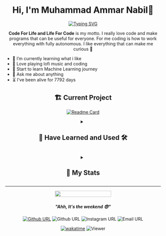 <div align="center">

<h1>Hi, I'm Muhammad Ammar Nabil👋</h1>

[![Typing SVG](https://readme-typing-svg.demolab.com?font=Consolas&color=2EF77D&center=true&vCenter=true&width=435&lines=%F0%9F%93%8A+Data+Enthusiast;%F0%9F%92%BB+Backend+Developer;%F0%9F%93%84+Love+with+Data)](https://git.io/typing-svg)

</div>
<div align="center">

**Code For Life and Life For Code** is my motto. I really love code and make programs that can be useful for everyone. For me coding is how to work everything with fully autonomous. I like everything that can make me curious 🔬

</div>

- 🌱 I’m currently learning what i like
- 🎵 Love playing lofi music and coding
- 🧿 Start to learn Machine Learning journey
- 💬 Ask me about anything
- ⏳ I've been alive for 7792 days
  </br>

<div align="center">

## 🏗 Current Project

[![Readme Card](https://github-readme-stats.vercel.app/api/pin/?username=manabil&repo=Dectma&show_owner=true&theme=tokyonight&bg_color=151515&title_color=fb8c00&text_color=ffffff&icon_color=39d353&border_color=151515)](https://github.com/manabil/Dectma)
</br>

<details>

<summary><h2>🔎 Have Learned and Used 🛠</h2></summary>

<details>
    
<summary><h3>Programming Language</h3></summary>

<a href="https://www.php.net" target="_blank" rel="noreferrer"> <img src="https://raw.githubusercontent.com/devicons/devicon/master/icons/php/php-original.svg" alt="php" width="40" height="40"/> </a>
<a href="https://www.python.org" target="_blank" rel="noreferrer"> <img src="https://raw.githubusercontent.com/devicons/devicon/master/icons/python/python-original.svg" alt="python" width="40" height="40"/> </a>
<a href="https://www.java.com" target="_blank" rel="noreferrer"> <img src="https://raw.githubusercontent.com/devicons/devicon/master/icons/java/java-original.svg" alt="java" width="40" height="40"/> </a>
<a href="https://developer.mozilla.org/en-US/docs/Web/JavaScript" target="_blank" rel="noreferrer"> <img src="https://raw.githubusercontent.com/devicons/devicon/master/icons/javascript/javascript-original.svg" alt="javascript" width="40" height="40"/>
<a href="https://www.w3schools.com/cpp/" target="_blank" rel="noreferrer"> <img src="https://raw.githubusercontent.com/devicons/devicon/master/icons/cplusplus/cplusplus-original.svg" alt="cplusplus" width="40" height="40"/> </a>

</details>
 
<details>

<summary><h3>Web Framework</h3></summary>

</a> <a href="https://laravel.com/" target="_blank" rel="noreferrer"> <img src="https://raw.githubusercontent.com/devicons/devicon/master/icons/laravel/laravel-plain-wordmark.svg" alt="laravel" width="40" height="40"/> </a>
<a href="https://codeigniter.com" target="_blank" rel="noreferrer"> <img src="https://cdn.worldvectorlogo.com/logos/codeigniter.svg" alt="codeigniter" width="40" height="40"/> </a>
<a href="https://github.com/hapijs/hapi" target="_blank" rel="noreferrer"> <img src="https://raw.githubusercontent.com/hapijs/assets/master/images/hapi.png" alt="hapijs" width="60" height="40"/> </a>

</details>
 
<details>

<summary><h3>Web Development</h3></summary>

<a href="https://nodejs.org/en/" target="_blank" rel="noreferrer"> <img src="https://nodejs.org/static/images/logo.svg" alt="nodejs" width="100" height="40"/> </a>
<a href="https://www.w3.org/html/" target="_blank" rel="noreferrer"> <img src="https://raw.githubusercontent.com/devicons/devicon/master/icons/html5/html5-original-wordmark.svg" alt="html5" width="40" height="40"/> </a>
<a href="https://www.w3schools.com/css/" target="_blank" rel="noreferrer"> <img src="https://raw.githubusercontent.com/devicons/devicon/master/icons/css3/css3-original-wordmark.svg" alt="css3" width="40" height="40"/> </a>
<a href="https://getbootstrap.com" target="_blank" rel="noreferrer"> <img src="https://raw.githubusercontent.com/devicons/devicon/master/icons/bootstrap/bootstrap-plain-wordmark.svg" alt="bootstrap" width="40" height="40"/> </a>
<a href="https://www.chartjs.org" target="_blank" rel="noreferrer"> <img src="https://www.chartjs.org/media/logo-title.svg" alt="chartjs" width="40" height="40"/> </a>

</details>

<details>

<summary><h3>Database</h3></summary>

<a href="https://www.mysql.com/" target="_blank" rel="noreferrer"> <img src="https://raw.githubusercontent.com/devicons/devicon/master/icons/mysql/mysql-original-wordmark.svg" alt="mysql" width="40" height="40"/> </a>
<a href="https://www.postgresql.org/" target="_blank" rel="noreferrer"> <img src="https://www.postgresql.org/media/img/about/press/elephant.png" alt="postgre" width="40" height="40"/> </a>

</details>

<details>

<summary><h3>Tool and Utilities</h3></summary>

<a href="https://code.visualstudio.com/" target="_blank" rel="noreferrer"> <img src="https://code.visualstudio.com/assets/images/code-stable.png" alt="vscode" width="40" height="40"/> </a>
<a href="https://colab.research.google.com" target="_blank" rel="noreferrer"> <img src="https://colab.research.google.com/img/colab_favicon_256px.png" alt="colab" width="40" height="40"/> </a>
<a href="https://git-scm.com/" target="_blank" rel="noreferrer"> <img src="https://www.vectorlogo.zone/logos/git-scm/git-scm-icon.svg" alt="git" width="40" height="40"/> </a>
<a href="https://www.figma.com/" target="_blank" rel="noreferrer"> <img src="https://www.vectorlogo.zone/logos/figma/figma-icon.svg" alt="figma" width="40" height="40"/> </a>
<a href="https://www.gnu.org/software/bash/" target="_blank" rel="noreferrer"> <img src="https://www.vectorlogo.zone/logos/gnu_bash/gnu_bash-icon.svg" alt="bash" width="40" height="40"/> </a>
<a href="https://www.mathworks.com/" target="_blank" rel="noreferrer"> <img src="https://upload.wikimedia.org/wikipedia/commons/2/21/Matlab_Logo.png" alt="matlab" width="40" height="40"/> </a>
<a href="https://www.qt.io/" target="_blank" rel="noreferrer"> <img src="https://upload.wikimedia.org/wikipedia/commons/0/0b/Qt_logo_2016.svg" alt="qt" width="40" height="40"/> </a>
<a href="https://www.arduino.cc/" target="_blank" rel="noreferrer"> <img src="https://cdn.worldvectorlogo.com/logos/arduino-1.svg" alt="arduino" width="40" height="40"/> </a>
<a href="https://www.pygame.org/" target="_blank" rel="noreferrer"> <img src="https://www.pygame.org/images/logo_lofi.png" alt="pygame" width="100" height="40"/> </a>

</details>

<details>

<summary><h3>Machine Learning</h3></summary>

<a href="https://www.tensorflow.org" target="_blank" rel="noreferrer"> <img src="https://www.vectorlogo.zone/logos/tensorflow/tensorflow-icon.svg" alt="tensorflow" width="40" height="40"/> </a>
<a href="https://keras.io/" target="_blank" rel="noreferrer"> <img src="https://github.com/valohai/ml-logos/blob/master/keras.svg" alt="keras" width="40" height="40"/> </a>
<a href="https://matplotlib.org/" target="_blank" rel="noreferrer"> <img src="https://github.com/valohai/ml-logos/blob/master/matplotlib.svg" alt="matplotlib" width="100" height="40"/> </a>
<a href="https://pandas.pydata.org/" target="_blank" rel="noreferrer"> <img src="https://raw.githubusercontent.com/devicons/devicon/2ae2a900d2f041da66e950e4d48052658d850630/icons/pandas/pandas-original.svg" alt="pandas" width="40" height="40"/> </a>
<a href="https://numpy.org/" target="_blank" rel="noreferrer"> <img src="https://numpy.org/images/logo.svg" alt="numpy" width="40" height="40"/> </a>
<a href="https://scikit-learn.org/stable/" target="_blank" rel="noreferrer"> <img src="https://scikit-learn.org/stable/_static/scikit-learn-logo-small.png" alt="scikitlearn" width="100" height="40"/> </a>
<a href="https://seaborn.pydata.org/" target="_blank" rel="noreferrer"> <img src="https://seaborn.pydata.org/_static/logo-wide-lightbg.svg" alt="seaborn" width="100" height="40"/> </a>

</details>

</div>

</details>

</br>

<div align="center">

<details>

<summary><h2>📃 My Stats</h2></summary>

![Top Langs](https://github-readme-stats.vercel.app/api/top-langs/?username=manabil&layout=compact&theme=tokyonight&bg_color=0d1117&title_color=fb8c00&text_color=ffffff&langs_count=10&border_color=0d1117)&nbsp;&nbsp;&nbsp;
![Manabil's GitHub stats](https://github-readme-stats.vercel.app/api?username=manabil&include_all_commits=true&count_private=true&show_icons=true&theme=tokyonight&bg_color=0d1117&title_color=fb8c00&text_color=ffffff&icon_color=39d353&border_color=0d1117)

<p><img align="center" src="https://github-readme-streak-stats.herokuapp.com/?user=manabil&theme=dark&bg_color=0d1117" alt="manabil" /></p>

![](https://activity-graph.herokuapp.com/graph?username=manabil&theme=gotham)

</details>

</div>

<div align="center">

---

<img src="https://i.pinimg.com/originals/15/e7/e3/15e7e300166c962d3b8a22f60b5cac9e.gif"  width=60% height=40%>
<h5><i>"Ahh, It's the weekend 😎"</i></h5>


[![Github URL](https://img.shields.io/twitter/url?color=24292e&label=manabil&logo=github&style=flat-square&url=https://github.com/manabil)](https://github.com/manabil)
![Github URL](https://img.shields.io/twitter/url?color=24292e&label=pureism&logo=github&style=flat-square&url=https://github.com/pureism)
![Instagram URL](https://img.shields.io/twitter/url?color=e4405f&label=%40ammar__nabil&logo=instagram&style=flat-square&url=https://instagram.com/ammar__nabil)
![Email URL](https://img.shields.io/twitter/url?color=ea4335&label=mammarnabil%40gmail.com&logo=gmail&style=flat-square&url=https%3A%2F%2Fgmail.com)

[![wakatime](https://wakatime.com/badge/user/3728d51b-5754-4c6c-8d6d-9a2640430efe.svg)](https://wakatime.com/@3728d51b-5754-4c6c-8d6d-9a2640430efe)
![Viewer](https://komarev.com/ghpvc/?username=manabil)

</div>
